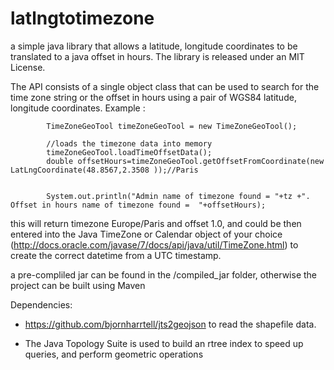 latlngtotimezone
================

a simple java library that allows a latitude, longitude coordinates to be translated to a java offset in hours. The library is released under an MIT License.

The API consists of a single object class that can be used to search for the time zone string or the offset in hours using a pair of WGS84 latitude, longitude coordinates.
Example :

```
	    TimeZoneGeoTool timeZoneGeoTool = new TimeZoneGeoTool();

		//loads the timezone data into memory
		timeZoneGeoTool.loadTimeOffsetData();
        double offsetHours=timeZoneGeoTool.getOffsetFromCoordinate(new LatLngCoordinate(48.8567,2.3508 ));//Paris

		
		System.out.println("Admin name of timezone found = "+tz +". Offset in hours name of timezone found =  "+offsetHours);
```

this will return timezone Europe/Paris and offset 1.0, and could be then entered into the Java TimeZone or Calendar object of your choice (http://docs.oracle.com/javase/7/docs/api/java/util/TimeZone.html) to create the correct datetime from a UTC timestamp.

a pre-compliled jar can be found in the /compiled_jar folder, otherwise the project can be built using Maven

Dependencies:

- https://github.com/bjornharrtell/jts2geojson to read the shapefile data.

- The Java Topology Suite is used to build an rtree index to speed up queries, and perform geometric operations
